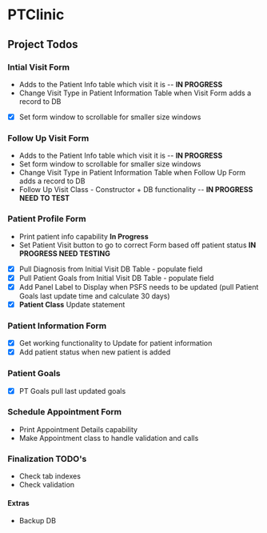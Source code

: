 # PTClinic

## Project Todos

### Intial Visit Form
- Adds to the Patient Info table which visit it is -- **IN PROGRESS**
- Change Visit Type in Patient Information Table when Visit Form adds a record to DB
- [x] Set form window to scrollable for smaller size windows

### Follow Up Visit Form
- Adds to the Patient Info table which visit it is  -- **IN PROGRESS**
- Set form window to scrollable for smaller size windows
- Change Visit Type in Patient Information Table when Follow Up Form adds a record to DB
- Follow Up Visit Class - Constructor + DB functionality  -- **IN PROGRESS NEED TO TEST**

### Patient Profile Form
- Print patient info capability **In Progress**
- Set Patient Visit button to go to correct Form based off patient status **IN PROGRESS NEED TESTING**
- [x] Pull Diagnosis from Initial Visit DB Table - populate field
- [x] Pull Patient Goals from Initial Visit DB Table - populate field
- [x] Add Panel Label to Display when PSFS needs to be updated (pull Patient Goals last update time and calculate 30 days)
- [x] **Patient Class** Update statement

### Patient Information Form
- [x] Get working functionality to Update for patient information 
- [x] Add patient status when new patient is added 

### Patient Goals
- [x] PT Goals pull last updated goals


### Schedule Appointment Form
- Print Appointment Details capability
- Make Appointment class to handle validation and calls

### Finalization TODO's
- Check tab indexes
- Check validation


#### Extras
- Backup DB

